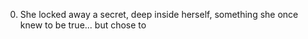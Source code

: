 0. She locked away a secret, deep inside herself, something she once knew to be true... but chose to 
